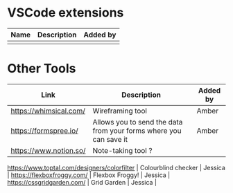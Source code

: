 # VSCode extensions

| Name | Description | Added by |
| ---- | ----------- | -------- |
| |  |  |

# Other Tools

| Link | Description | Added by |
| ---- | ----------- | -------- |
|https://whimsical.com/ | Wireframing tool | Amber |
|https://formspree.io/ | Allows you to send the data from your forms where you can save it | Amber |
|https://www.notion.so/ | Note-taking tool ? | |

https://www.toptal.com/designers/colorfilter | Colourblind checker | Jessica |
https://flexboxfroggy.com/ | Flexbox Froggy! | Jessica |
https://cssgridgarden.com/ | Grid Garden | Jessica |
